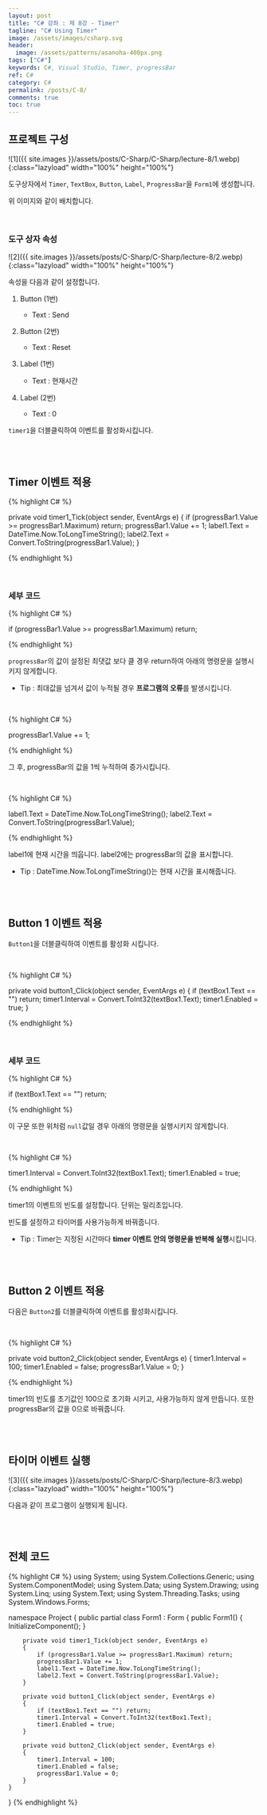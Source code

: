 ```yaml
---
layout: post
title: "C# 강좌 : 제 8강 - Timer"
tagline: "C# Using Timer"
image: /assets/images/csharp.svg
header:
  image: /assets/patterns/asanoha-400px.png
tags: ["C#"]
keywords: C#, Visual Studio, Timer, progressBar
ref: C#
category: C#
permalink: /posts/C-8/
comments: true
toc: true
---
```


## 프로젝트 구성

![1]({{ site.images }}/assets/posts/C-Sharp/C-Sharp/lecture-8/1.webp){:class="lazyload" width="100%" height="100%"}

도구상자에서 `Timer`, `TextBox`, `Button`, `Label`, `ProgressBar`을 `Form1`에 생성합니다.

위 이미지와 같이 배치합니다.

<br>

### 도구 상자 속성

![2]({{ site.images }}/assets/posts/C-Sharp/C-Sharp/lecture-8/2.webp){:class="lazyload" width="100%" height="100%"}

속성을 다음과 같이 설정합니다.

1. Button (1번)
    * Text : Send

2. Button (2번)
    * Text :  Reset
	
3. Label (1번)
    *	Text : 현재시간

4. Label (2번)
    * Text : 0


`timer1`을 더블클릭하여 이벤트를 활성화시킵니다.

<br>
<br>

## Timer 이벤트 적용

{% highlight C# %}

private void timer1_Tick(object sender, EventArgs e)
{
    if (progressBar1.Value >= progressBar1.Maximum) return;
    progressBar1.Value += 1;
    label1.Text = DateTime.Now.ToLongTimeString();
    label2.Text = Convert.ToString(progressBar1.Value);
}

{% endhighlight %}

<br>

### 세부 코드

{% highlight C# %}

if (progressBar1.Value >= progressBar1.Maximum) return;

{% endhighlight %}

`progressBar`의 값이 설정된 최댓값 보다 클 경우 return하여 아래의 명령문을 실행시키지 않게합니다.

- Tip : 최대값을 넘겨서 값이 누적될 경우 **프로그램의 오류**를 발생시킵니다.

<br>

{% highlight C# %}

progressBar1.Value += 1;

{% endhighlight %}

그 후, progressBar의 값을 1씩 누적하여 증가시킵니다.

<br>

{% highlight C# %}

label1.Text = DateTime.Now.ToLongTimeString();
label2.Text = Convert.ToString(progressBar1.Value);

{% endhighlight %}

label1에 현재 시간을 띄웁니다. label2에는 progressBar의 값을 표시합니다.

- Tip : DateTime.Now.ToLongTimeString()는 현재 시간을 표시해줍니다.

<br>
<br>

## Button 1 이벤트 적용

`Button1`을 더블클릭하여 이벤트를 활성화 시킵니다.

<br>

{% highlight C# %}

private void button1_Click(object sender, EventArgs e)
{
    if (textBox1.Text == "") return;
    timer1.Interval = Convert.ToInt32(textBox1.Text);
    timer1.Enabled = true;
}

{% endhighlight %}

<br>

### 세부 코드

{% highlight C# %}

if (textBox1.Text == "") return;

{% endhighlight %}

이 구문 또한 위처럼 `null`값일 경우 아래의 명령문을 실행시키지 않게합니다.

<br>

{% highlight C# %}

timer1.Interval = Convert.ToInt32(textBox1.Text);
timer1.Enabled = true;

{% endhighlight %}

timer1의 이벤트의 빈도를 설정합니다. 단위는 밀리초입니다.

빈도를 설정하고 타이머를 사용가능하게 바꿔줍니다.

- Tip : Timer는 지정된 시간마다 **timer 이벤트 안의 명령문을 반복해 실행**시킵니다.

<br>
<br>

## Button 2 이벤트 적용

다음은 `Button2`를 더블클릭하여 이벤트를 활성화시킵니다.

<br>

{% highlight C# %}

private void button2_Click(object sender, EventArgs e)
{
    timer1.Interval = 100;
    timer1.Enabled = false;
    progressBar1.Value = 0;
}

{% endhighlight %}

timer1의 빈도를 초기값인 100으로 초기화 시키고, 사용가능하지 않게 만듭니다. 또한 progressBar의 값을 0으로 바꿔줍니다.

<br>
<br>

## 타이머 이벤트 실행

![3]({{ site.images }}/assets/posts/C-Sharp/C-Sharp/lecture-8/3.webp){:class="lazyload" width="100%" height="100%"}

다음과 같이 프로그램이 실행되게 됩니다.

<br>
<br>

## 전체 코드

{% highlight C# %}
using System;
using System.Collections.Generic;
using System.ComponentModel;
using System.Data;
using System.Drawing;
using System.Linq;
using System.Text;
using System.Threading.Tasks;
using System.Windows.Forms;

namespace Project
{
    public partial class Form1 : Form
    {
        public Form1()
        {
            InitializeComponent();
        }

        private void timer1_Tick(object sender, EventArgs e)
        {
            if (progressBar1.Value >= progressBar1.Maximum) return;
            progressBar1.Value += 1;
            label1.Text = DateTime.Now.ToLongTimeString();
            label2.Text = Convert.ToString(progressBar1.Value);
        }

        private void button1_Click(object sender, EventArgs e)
        {
            if (textBox1.Text == "") return;
            timer1.Interval = Convert.ToInt32(textBox1.Text);
            timer1.Enabled = true;
        }

        private void button2_Click(object sender, EventArgs e)
        {
            timer1.Interval = 100;
            timer1.Enabled = false;
            progressBar1.Value = 0;
        }
    }
}
{% endhighlight %}
